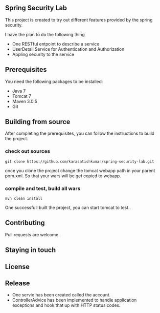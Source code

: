 ## Spring Security Lab
This project is created to try out different features provided by the spring security. 

I have the plan to do the following thing

* One RESTful entpoint to describe a service
* UserDetail Service for Authentication and Authorization
* Appling security to the service

## Prerequisites
You need the following packages to be installed:
* Java 7
* Tomcat 7
* Maven 3.0.5
* Git

## Building from source
After completing the prerequisites, you can follow the instructions to build the project.

### check out sources

	git clone https://github.com/karasatishkumar/spring-security-lab.git

once you clone the project change the tomcat webapp path in your parent pom.xml. So that your wars will be get copied to webapp.	

### compile and test, build all wars

	mvn clean install

One successfull built the project, you can start tomcat to test..

## Contributing
Pull requests are welcome.

## Staying in touch

## License

## Release
* One servie has been created called the account.
* ControllerAdvice has been implemented to handle application exceptions and hook that up with HTTP status codes.
